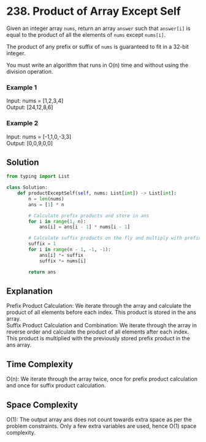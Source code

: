 # 238. Product of Array Except Self

Given an integer array `nums`, return an array `answer` such that `answer[i]` is equal to the product of all the elements of `nums` except `nums[i]`.

The product of any prefix or suffix of `nums` is guaranteed to fit in a 32-bit integer.

You must write an algorithm that runs in O(n) time and without using the division operation.

### Example 1

Input: nums = [1,2,3,4]  
Output: [24,12,8,6]

### Example 2

Input: nums = [-1,1,0,-3,3]  
Output: [0,0,9,0,0]

## Solution

```python
from typing import List

class Solution:
    def productExceptSelf(self, nums: List[int]) -> List[int]:
        n = len(nums)
        ans = [1] * n

        # Calculate prefix products and store in ans
        for i in range(1, n):
            ans[i] = ans[i - 1] * nums[i - 1]

        # Calculate suffix products on the fly and multiply with prefix products
        suffix = 1
        for i in range(n - 1, -1, -1):
            ans[i] *= suffix
            suffix *= nums[i]

        return ans
```

<h2>Explanation</h2>

Prefix Product Calculation: We iterate through the array and calculate the product of all elements before each index. This product is stored in the ans array.<br>
Suffix Product Calculation and Combination: We iterate through the array in reverse order and calculate the product of all elements after each index. This product is multiplied with the previously stored prefix product in the ans array.<br>

<h2>Time Complexity</h2>
O(n): We iterate through the array twice, once for prefix product calculation and once for suffix product calculation.<br>

<h2>Space Complexity</h2>

O(1): The output array ans does not count towards extra space as per the problem constraints. Only a few extra variables are used, hence O(1) space complexity.<br>
